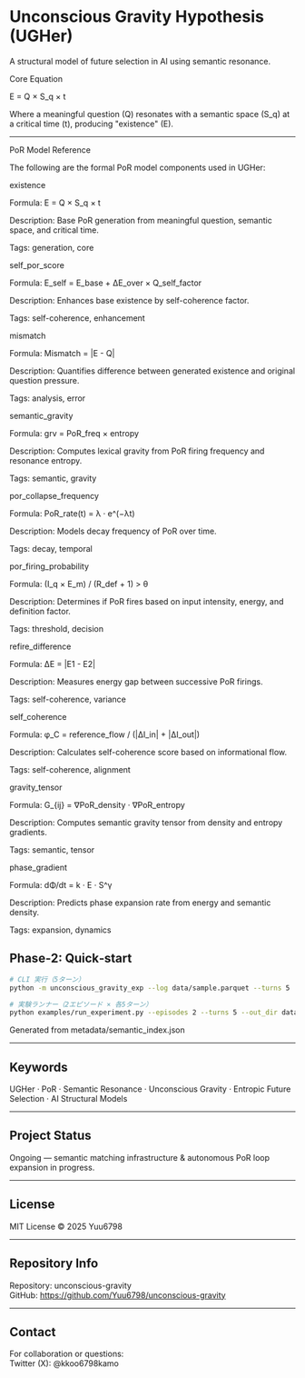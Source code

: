 <!-- BEGIN_AUTO_README -->
# Unconscious Gravity Hypothesis (UGHer)

A structural model of future selection in AI using semantic resonance.

Core Equation

E = Q × S_q × t

Where a meaningful question (Q) resonates with a semantic space (S_q) at a critical time (t), producing "existence" (E).

---

PoR Model Reference

The following are the formal PoR model components used in UGHer: 


existence

Formula: E = Q × S_q × t

Description: Base PoR generation from meaningful question, semantic space, and critical time.

Tags: generation, core 


self_por_score

Formula: E_self = E_base + ΔE_over × Q_self_factor

Description: Enhances base existence by self-coherence factor.

Tags: self-coherence, enhancement 


mismatch

Formula: Mismatch = |E - Q|

Description: Quantifies difference between generated existence and original question pressure.

Tags: analysis, error 


semantic_gravity

Formula: grv = PoR_freq × entropy

Description: Computes lexical gravity from PoR firing frequency and resonance entropy.

Tags: semantic, gravity 


por_collapse_frequency

Formula: PoR_rate(t) = λ · e^(−λt)

Description: Models decay frequency of PoR over time.

Tags: decay, temporal 


por_firing_probability

Formula: (I_q × E_m) / (R_def + 1) > θ

Description: Determines if PoR fires based on input intensity, energy, and definition factor.

Tags: threshold, decision 


refire_difference

Formula: ΔE = |E1 - E2|

Description: Measures energy gap between successive PoR firings.

Tags: self-coherence, variance 


self_coherence

Formula: φ_C = reference_flow / (|ΔI_in| + |ΔI_out|)

Description: Calculates self-coherence score based on informational flow.

Tags: self-coherence, alignment 


gravity_tensor

Formula: G_{ij} = ∇PoR_density · ∇PoR_entropy

Description: Computes semantic gravity tensor from density and entropy gradients.

Tags: semantic, tensor 


phase_gradient

Formula: dΦ/dt = k · E · S^γ

Description: Predicts phase expansion rate from energy and semantic density.

Tags: expansion, dynamics 


## Phase‑2: Quick‑start

```bash
# CLI 実行（5ターン）
python -m unconscious_gravity_exp --log data/sample.parquet --turns 5

# 実験ランナー（2エピソード × 各5ターン）
python examples/run_experiment.py --episodes 2 --turns 5 --out_dir data --log data/sample.parquet
```

Generated from metadata/semantic_index.json

---

## Keywords

UGHer · PoR · Semantic Resonance · Unconscious Gravity · Entropic Future Selection · AI Structural Models

---

## Project Status

Ongoing — semantic matching infrastructure & autonomous PoR loop expansion in progress.

---

## License

MIT License © 2025 Yuu6798

---

## Repository Info

Repository: unconscious-gravity  
GitHub: https://github.com/Yuu6798/unconscious-gravity

---

## Contact

For collaboration or questions:  
Twitter (X): @kkoo6798kamo

<!-- END_AUTO_README -->